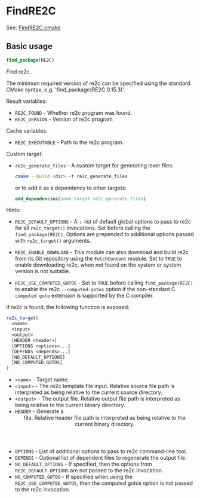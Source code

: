 # FindRE2C

See: [FindRE2C.cmake](https://github.com/petk/php-build-system/blob/master/cmake/cmake/modules/FindRE2C.cmake)

## Basic usage

```cmake
find_package(RE2C)
```

Find re2c.

The minimum required version of re2c can be specified using the standard CMake
syntax, e.g. 'find_package(RE2C 0.15.3)'.

Result variables:

* `RE2C_FOUND` - Whether re2c program was found.
* `RE2C_VERSION` - Version of re2c program.

Cache variables:

* `RE2C_EXECUTABLE` - Path to the re2c program.

Custom target:

* `re2c_generate_files` - A custom target for generating lexer files:

  ```sh
  cmake --build <dir> -t re2c_generate_files
  ```

  or to add it as a dependency to other targets:

  ```cmake
  add_dependencies(some_target re2c_generate_files)
  ```

Hints:

* `RE2C_DEFAULT_OPTIONS` - A `;-`list of default global options to pass to re2c
  for all `re2c_target()` invocations. Set before calling the
  `find_package(RE2C)`. Options are prepended to additional options passed with
  `re2c_target()` arguments.

* `RE2C_ENABLE_DOWNLOAD` - This module can also download and build re2c from its
  Git repository using the `FetchContent` module. Set to `TRUE` to enable
  downloading re2c, when not found on the system or system version is not
  suitable.

* `RE2C_USE_COMPUTED_GOTOS` - Set to `TRUE` before calling `find_package(RE2C)`
  to enable the re2c `--computed-gotos` option if the non-standard C
  `computed goto` extension is supported by the C compiler.

If re2c is found, the following function is exposed:

```cmake
re2c_target(
  <name>
  <input>
  <output>
  [HEADER <header>]
  [OPTIONS <options>...]
  [DEPENDS <depends>...]
  [NO_DEFAULT_OPTIONS]
  [NO_COMPUTED_GOTOS]
)
```

* `<name>` - Target name.
* `<input>` - The re2c template file input. Relative source file path is
  interpreted as being relative to the current source directory.
* `<output>` - The output file. Relative output file path is interpreted as
  being relative to the current binary directory.
* `HEADER` - Generate a <header> file. Relative header file path is interpreted
  as being relative to the current binary directory.
* `OPTIONS` - List of additional options to pass to re2c command-line tool.
* `DEPENDS` - Optional list of dependent files to regenerate the output file.
* `NO_DEFAULT_OPTIONS` - If specified, then the options from
  `RE2C_DEFAULT_OPTIONS` are not passed to the re2c invocation.
* `NO_COMPUTED_GOTOS` - If specified when using the `RE2C_USE_COMPUTED_GOTOS`,
  then the computed gotos option is not passed to the re2c invocation.
